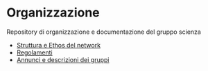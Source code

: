 # Organizzazione
Repository di organizzazione e documentazione del gruppo scienza

- [Struttura e Ethos del network](StrutturaNetwork.md)
- [Regolamenti](Regolamenti.md)
- [Annunci e descrizioni dei gruppi](AnnunciDescrizioni.md)
